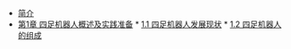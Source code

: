 *    [简介](zh-cn/ch0/intro)
*    [第1章 四足机器人概述及实践准备](zh-cn/ch0/intro)
    *    [1.1 四足机器人发展现状](zh-cn/ch1/ch1.1)
    *    [1.2 四足机器人的组成](zh-cn/ch1/ch1.2)